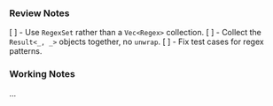 ### Review Notes

[ ] - Use `RegexSet` rather than a `Vec<Regex>` collection.
[ ] - Collect the `Result<_, _>` objects together, no `unwrap`.
[ ] - Fix test cases for regex patterns.

### Working Notes

...

